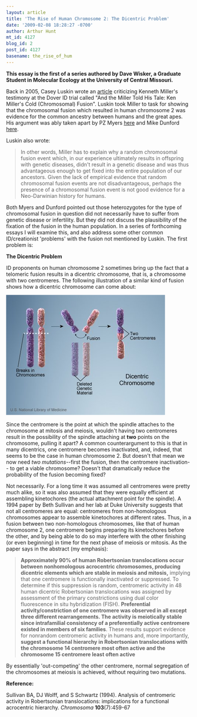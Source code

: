 ```yaml
---
layout: article
title: 'The Rise of Human Chromosome 2: The Dicentric Problem'
date: '2009-02-08 18:28:27 -0700'
author: Arthur Hunt
mt_id: 4127
blog_id: 2
post_id: 4127
basename: the_rise_of_hum
---
```

**This essay is the first of a series authored by Dave Wisker, a Graduate Student in Molecular Ecology at the University of Central Missouri.**

Back in 2005, Casey Luskin wrote an [article](http://www.evolutionnews.org/2005/10/and_the_miller_told_his_tale_ken_miller_.html) criticizing Kenneth Miller's testimony at the Dover ID trial called "And the Miller Told His Tale: Ken Miller's Cold (Chromosomal) Fusion". Luskin took Miller to task for showing that the chromosomal fusion which resulted in human chromosome 2  was evidence for the common ancestry between humans and the great apes. His argument was ably taken apart by PZ Myers [here](http://scienceblogs.com/pharyngula/2006/09/luskins_ludicrous_genetics.php) and Mike Dunford [here](http://thequestionableauthority.blogspot.com/2005/10/dog-bites-man.html). 

Luskin also wrote:

>  In other words, Miller has to explain why a random chromosomal fusion event which, in our experience ultimately results in offspring with genetic diseases, didn't result in a genetic disease and was thus advantageous enough to get fixed into the entire population of our ancestors. Given the lack of empirical evidence that random chromosomal fusion events are not disadvantageous, perhaps the presence of a chromosomal fusion event is not good evidence for a Neo-Darwinian history for humans. 

Both Myers and Dunford pointed out those heterozygotes for the type of chromosomal fusion in question did not necessarily have to suffer from genetic disease or infertility. But they did not discuss the plausibility of the fixation of the fusion in the human population. In a series of forthcoming essays I will examine this, and also address some other common ID/creationist 'problems' with the fusion not mentioned by Luskin. The first problem is:   

**The Dicentric Problem**

ID proponents on human chromosome 2 sometimes bring up the fact that a telomeric fusion results in a dicentric chromosome, that is, a chromosome with two centromeres. The following illustration of a similar kind of fusion shows how a dicentric chromosome can come about:

<img src="/uploads/2009/dicentric.jpg" alt="dicentric.jpg" width="432" height="325" class="mt-image-none" />

Since the centromere is the point at which the spindle attaches to the chromosome at mitosis and meiosis, wouldn't having two centromeres result in the possibility of the spindle attaching at **two**  points on the chromosome, pulling it apart? A common counterargument to this is that in many dicentrics, one centromere becomes inactivated, and, indeed, that seems to be the case in human chromosome 2.  But doesn't that mean we now need _two mutations_--first the fusion, then the centromere inactivation-- to get a viable chromosome? Doesn't that dramatically reduce the probability of the fusion becoming fixed? 

Not necessarily. For a long time it was assumed all centromeres were pretty much alike, so it was also assumed that they were equally efficient at assembling kinetochores (the actual attachment point for the spindle).  A 1994 paper by Beth Sullivan and her lab at Duke University suggests that not all centromeres are equal: centromeres from non-homologous chromosomes appear to assemble kinetochores at different rates. Thus,  in a fusion between two non-homologous chromosomes,  like that of human chromosome 2, one centromere begins preparing its kinetochores before the other, and by being able to do so may interfere with the other finishing (or even beginning) in time for  the next phase of meiosis or mitosis.  As the paper says in the abstract (my emphasis):

> **Approximately 90% of human Robertsonian translocations occur between nonhomologous acrocentric chromosomes, producing dicentric elements which are stable in meiosis and mitosis,** implying that one centromere is functionally inactivated or suppressed. To determine if this suppression is random, centromeric activity in 48 human dicentric Robertsonian translocations was assigned by assessment of the primary constrictions using dual color fluorescence in situ hybridization (FISH). **Preferential activity/constriction of one centromere was observed in all except three different rearrangements. The activity is meiotically stable since intrafamilial consistency of a preferentially active centromere existed in members of six families**. These results support evidence for nonrandom centromeric activity in humans and, more importantly, **suggest a functional hierarchy in Robertsonian translocations with the chromosome 14 centromere most often active and the chromosome 15 centromere least often active**

By essentially 'out-competing' the other centromere, normal segregation of the chromosomes at meiosis is achieved, without requiring two mutations. 

**Reference:**

Sullivan BA, DJ Wolff, and S Schwartz (1994). Analysis of centromeric activity in Robertsonian translocations: implications for a functional acrocentric hierarchy. _Chromosoma_ **103**(7):459-67
